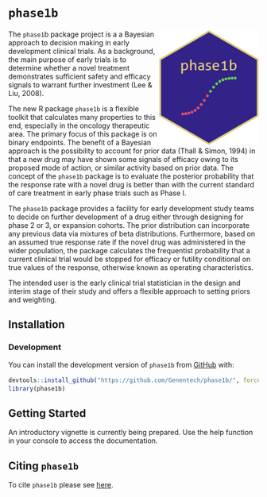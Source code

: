 # `phase1b`

<!-- markdownlint-disable -->

<img src="man/figures/hex_logo3.png" align = "right" alt="hex logo" style="display: inline-block; width:200px; margin: 0 auto auto auto;" />
<!-- markdownlint-enable -->

The `phase1`b package project is a a Bayesian approach to decision
making in early development clinical trials. As a background, the main
purpose of early trials is to determine whether a novel treatment
demonstrates sufficient safety and efficacy signals to warrant further
investment (Lee & Liu, 2008).

The new R package `phase1b` is a flexible toolkit that calculates many
properties to this end, especially in the oncology therapeutic area. The
primary focus of this package is on binary endpoints. The benefit of a
Bayesian approach is the possibility to account for prior data (Thall &
Simon, 1994) in that a new drug may have shown some signals of efficacy
owing to its proposed mode of action, or similar activity based on prior
data. The concept of the `phase1b` package is to evaluate the posterior
probability that the response rate with a novel drug is better than with
the current standard of care treatment in early phase trials such as
Phase I.

The `phase1b` package provides a facility for early development study
teams to decide on further development of a drug either through
designing for phase 2 or 3, or expansion cohorts. The prior distribution
can incorporate any previous data via mixtures of beta distributions.
Furthermore, based on an assumed true response rate if the novel drug
was administered in the wider population, the package calculates the
frequentist probability that a current clinical trial would be stopped
for efficacy or futility conditional on true values of the response,
otherwise known as operating characteristics.

The intended user is the early clinical trial statistician in the design
and interim stage of their study and offers a flexible approach to
setting priors and weighting.

## Installation

### Development

You can install the development version of `phase1b` from
[GitHub](https://github.com/) with:

```r
devtools::install_github("https://github.com/Genentech/phase1b/", force = TRUE)
library(phase1b)
```

## Getting Started

An introductory vignette is currently being prepared. Use the help
function in your console to access the documentation.

## Citing `phase1b`

To cite `phase1b` please see
[here](https://genentech.github.io/phase1b/main/authors.html#citation).
